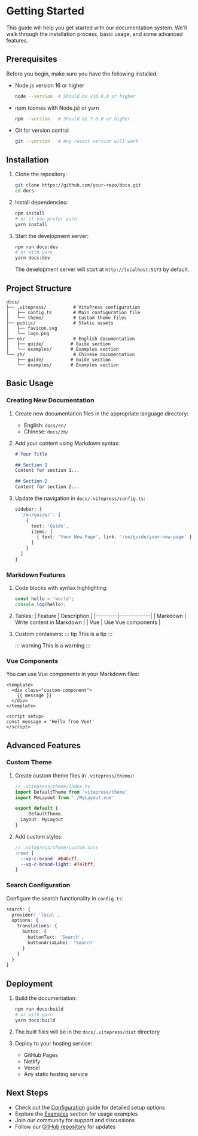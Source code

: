 # Getting Started

This guide will help you get started with our documentation system. We'll walk through the installation process, basic usage, and some advanced features.

## Prerequisites

Before you begin, make sure you have the following installed:

- Node.js version 16 or higher
  ```bash
  node --version  # Should be v16.0.0 or higher
  ```
- npm (comes with Node.js) or yarn
  ```bash
  npm --version   # Should be 7.0.0 or higher
  ```
- Git for version control
  ```bash
  git --version   # Any recent version will work
  ```

## Installation

1. Clone the repository:
   ```bash
   git clone https://github.com/your-repo/docs.git
   cd docs
   ```

2. Install dependencies:
   ```bash
   npm install
   # or if you prefer yarn
   yarn install
   ```

3. Start the development server:
   ```bash
   npm run docs:dev
   # or with yarn
   yarn docs:dev
   ```

   The development server will start at `http://localhost:5173` by default.

## Project Structure

```
docs/
├── .vitepress/          # VitePress configuration
│   ├── config.ts        # Main configuration file
│   └── theme/           # Custom theme files
├── public/              # Static assets
│   ├── favicon.svg
│   └── logo.png
├── en/                  # English documentation
│   ├── guide/          # Guide section
│   └── examples/       # Examples section
└── zh/                  # Chinese documentation
    ├── guide/          # Guide section
    └── examples/       # Examples section
```

## Basic Usage

### Creating New Documentation

1. Create new documentation files in the appropriate language directory:
   - English: `docs/en/`
   - Chinese: `docs/zh/`

2. Add your content using Markdown syntax:
   ```markdown
   # Your Title

   ## Section 1
   Content for section 1...

   ## Section 2
   Content for section 2...
   ```

3. Update the navigation in `docs/.vitepress/config.ts`:
   ```ts
   sidebar: {
     '/en/guide/': [
       {
         text: 'Guide',
         items: [
           { text: 'Your New Page', link: '/en/guide/your-new-page' }
         ]
       }
     ]
   }
   ```

### Markdown Features

1. Code blocks with syntax highlighting:
   ```js
   const hello = 'world';
   console.log(hello);
   ```

2. Tables:
   | Feature | Description |
   |---------|-------------|
   | Markdown | Write content in Markdown |
   | Vue | Use Vue components |

3. Custom containers:
   ::: tip
   This is a tip
   :::

   ::: warning
   This is a warning
   :::

### Vue Components

You can use Vue components in your Markdown files:

```vue
<template>
  <div class="custom-component">
    {{ message }}
  </div>
</template>

<script setup>
const message = 'Hello from Vue!'
</script>
```

## Advanced Features

### Custom Theme

1. Create custom theme files in `.vitepress/theme/`:
   ```ts
   // .vitepress/theme/index.ts
   import DefaultTheme from 'vitepress/theme'
   import MyLayout from './MyLayout.vue'

   export default {
     ...DefaultTheme,
     Layout: MyLayout
   }
   ```

2. Add custom styles:
   ```scss
   // .vitepress/theme/custom.scss
   :root {
     --vp-c-brand: #646cff;
     --vp-c-brand-light: #747bff;
   }
   ```

### Search Configuration

Configure the search functionality in `config.ts`:

```ts
search: {
  provider: 'local',
  options: {
    translations: {
      button: {
        buttonText: 'Search',
        buttonAriaLabel: 'Search'
      }
    }
  }
}
```

## Deployment

1. Build the documentation:
   ```bash
   npm run docs:build
   # or with yarn
   yarn docs:build
   ```

2. The built files will be in the `docs/.vitepress/dist` directory

3. Deploy to your hosting service:
   - GitHub Pages
   - Netlify
   - Vercel
   - Any static hosting service

## Next Steps

- Check out the [Configuration](./configuration.md) guide for detailed setup options
- Explore the [Examples](../examples/) section for usage examples
- Join our community for support and discussions
- Follow our [GitHub repository](https://github.com/your-repo/docs) for updates 